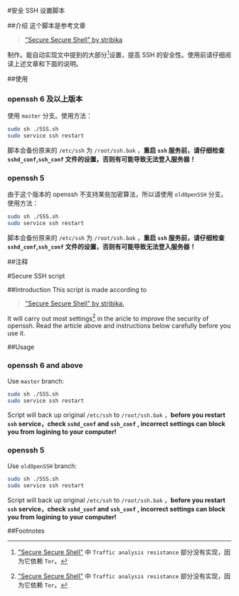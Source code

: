 #安全 SSH 设置脚本

##介绍
这个脚本是参考文章

>["Secure Secure Shell" by stribika](https://stribika.github.io/2015/01/04/secure-secure-shell.html)

制作。能自动实现文中提到的大部分[^1]设置，提高 SSH 的安全性。使用前请仔细阅读上述文章和下面的说明。

##使用

### openssh 6 及以上版本
使用 `master` 分支。使用方法：

```bash
sudo sh ./SSS.sh
sudo service ssh restart
```

脚本会备份原来的 `/etc/ssh` 为 `/root/ssh.bak` ，**重启 `ssh` 服务前，请仔细检查 `sshd_conf`,`ssh_conf` 文件的设置，否则有可能导致无法登入服务器！**

### openssh 5
由于这个版本的 openssh 不支持某些加密算法，所以请使用 `oldOpenSSH` 分支。使用方法：

```bash
sudo sh ./SSS.sh
sudo service ssh restart
```

脚本会备份原来的 `/etc/ssh` 为 `/root/ssh.bak` ，**重启 `ssh` 服务前，请仔细检查 `sshd_conf`,`ssh_conf` 文件的设置，否则有可能导致无法登入服务器！**

##注释

[^1]: ["Secure Secure Shell"](https://stribika.github.io/2015/01/04/secure-secure-shell.html) 中 `Traffic analysis resistance` 部分没有实现，因为它依赖 `Tor`。

#Secure SSH script

##Introduction
This script is made according to

>["Secure Secure Shell" by stribika.](https://stribika.github.io/2015/01/04/secure-secure-shell.html)

It will carry out most settings[^1] in the aricle to improve the security of openssh. Read the article above and instructions below carefully before you use it.

##Usage

### openssh 6 and above
Use `master` branch:

```bash
sudo sh ./SSS.sh
sudo service ssh restart
```

Script will back up original `/etc/ssh` to `/root/ssh.bak` ，**before you restart `ssh` service，check `sshd_conf` and `ssh_conf` , incorrect settings can block you from logining to your computer!**

### openssh 5
Use `oldOpenSSH` branch:

```bash
sudo sh ./SSS.sh
sudo service ssh restart
```

Script will back up original `/etc/ssh` to `/root/ssh.bak` ，**before you restart `ssh` service，check `sshd_conf` and `ssh_conf` , incorrect settings can block you from logining to your computer!**

##Footnotes

[^1]: `Traffic analysis resistance` in ["Secure Secure Shell"](https://stribika.github.io/2015/01/04/secure-secure-shell.html) is not considered in this script, since it use `Tor`.
